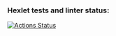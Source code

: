 ### Hexlet tests and linter status:
[![Actions Status](https://github.com/klixen5/flask-project-83/actions/workflows/hexlet-check.yml/badge.svg)](https://github.com/klixen5/flask-project-83/actions)